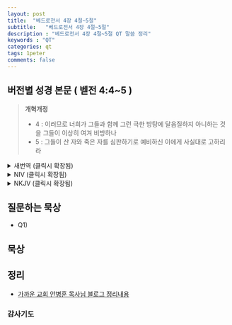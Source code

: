```yaml
---
layout: post
title:  "베드로전서 4장 4절~5절"
subtitle:   "베드로전서 4장 4절~5절"
description : "베드로전서 4장 4절~5절 QT 말씀 정리"
keywords : "QT"
categories: qt
tags: 1peter
comments: false
---
```


## 버전별 성경 본문 ( 벧전 4:4~5 )

> **개혁개정**
>* 4 : 이러므로 너희가 그들과 함께 그런 극한 방탕에 달음질하지 아니하는 것을 그들이 이상히 여겨 비방하나
>* 5 : 그들이 산 자와 죽은 자를 심판하기로 예비하신 이에게 사실대로 고하리라

<details>
<summary> 새번역 (클릭시 확장됨)</summary>
<div markdown="1">

>* 4 : 그들은 여러분이 자기들과 함께 그런 지나친 방종에 빠지지 않는 것을 이상히 여기면서, 여러분을 비방합니다.
>* 5 : 그들은 산 사람과 죽은 사람을 심판하실 분에게 사실을 죄다 아뢰어야 합니다.
</div>
</details>

<details>
<summary> NIV (클릭시 확장됨)</summary>
<div markdown="1">

>* 4 : They are surprised that you do not join them in their reckless, wild living, and they heap abuse on you.
>* 5 : But they will have to give account to him who is ready to judge the living and the dead.
</div>
</details>

<details>
<summary> NKJV (클릭시 확장됨)</summary>
<div markdown="1">

>* 4 : In regard to these, they think it strange that you do not run with them in the same flood of dissipation, speaking evil of you.
>* 5 : They will give an account to Him who is ready to judge the living and the dead.
</div>
</details>

## 질문하는 묵상

* Q1) 

## 묵상


## 정리
* [가까운 교회 안병훈 목사님 블로그 정리내용](https://blog.naver.com/tolerance2018)

### 감사기도

